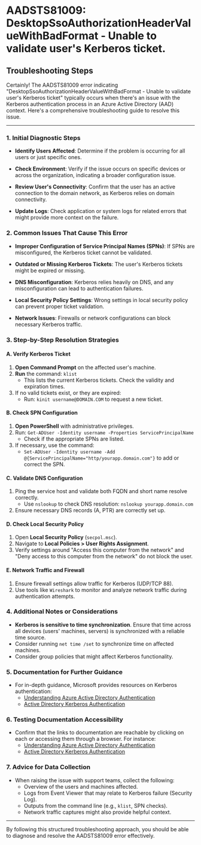 
# AADSTS81009: DesktopSsoAuthorizationHeaderValueWithBadFormat - Unable to validate user's Kerberos ticket.


## Troubleshooting Steps
Certainly! The AADSTS81009 error indicating "DesktopSsoAuthorizationHeaderValueWithBadFormat - Unable to validate user's Kerberos ticket" typically occurs when there's an issue with the Kerberos authentication process in an Azure Active Directory (AAD) context. Here's a comprehensive troubleshooting guide to resolve this issue.

---

### 1. Initial Diagnostic Steps

- **Identify Users Affected**: Determine if the problem is occurring for all users or just specific ones.
  
- **Check Environment**: Verify if the issue occurs on specific devices or across the organization, indicating a broader configuration issue.

- **Review User's Connectivity**: Confirm that the user has an active connection to the domain network, as Kerberos relies on domain connectivity.

- **Update Logs**: Check application or system logs for related errors that might provide more context on the failure.

### 2. Common Issues That Cause This Error

- **Improper Configuration of Service Principal Names (SPNs)**: If SPNs are misconfigured, the Kerberos ticket cannot be validated.

- **Outdated or Missing Kerberos Tickets**: The user's Kerberos tickets might be expired or missing.

- **DNS Misconfiguration**: Kerberos relies heavily on DNS, and any misconfiguration can lead to authentication failures.

- **Local Security Policy Settings**: Wrong settings in local security policy can prevent proper ticket validation.

- **Network Issues**: Firewalls or network configurations can block necessary Kerberos traffic.

### 3. Step-by-Step Resolution Strategies

#### A. Verify Kerberos Ticket

1. **Open Command Prompt** on the affected user's machine.
2. **Run** the command: `klist`
   - This lists the current Kerberos tickets. Check the validity and expiration times.
3. If no valid tickets exist, or they are expired:
   - Run: `kinit username@DOMAIN.COM` to request a new ticket.

#### B. Check SPN Configuration

1. **Open PowerShell** with administrative privileges.
2. Run: `Get-ADUser -Identity username -Properties ServicePrincipalName`
   - Check if the appropriate SPNs are listed.
3. If necessary, use the command:
   - `Set-ADUser -Identity username -Add @{ServicePrincipalName="http/yourapp.domain.com"}` to add or correct the SPN.

#### C. Validate DNS Configuration

1. Ping the service host and validate both FQDN and short name resolve correctly.
   - Use `nslookup` to check DNS resolution: `nslookup yourapp.domain.com`
2. Ensure necessary DNS records (A, PTR) are correctly set up.

#### D. Check Local Security Policy

1. Open **Local Security Policy** (`secpol.msc`).
2. Navigate to **Local Policies > User Rights Assignment**.
3. Verify settings around "Access this computer from the network" and "Deny access to this computer from the network" do not block the user.

#### E. Network Traffic and Firewall

1. Ensure firewall settings allow traffic for Kerberos (UDP/TCP 88).
2. Use tools like `Wireshark` to monitor and analyze network traffic during authentication attempts.

### 4. Additional Notes or Considerations

- **Kerberos is sensitive to time synchronization**. Ensure that time across all devices (users' machines, servers) is synchronized with a reliable time source.
- Consider running `net time /set` to synchronize time on affected machines.
- Consider group policies that might affect Kerberos functionality.

### 5. Documentation for Further Guidance

- For in-depth guidance, Microsoft provides resources on Kerberos authentication: 
  - [Understanding Azure Active Directory Authentication](https://docs.microsoft.com/en-us/azure/active-directory/develop/authentication-scenarios)
  - [Active Directory Kerberos Authentication](https://docs.microsoft.com/en-us/windows-server/security/kerberos/kerberos-authentication-in-windows-server)

### 6. Testing Documentation Accessibility

- Confirm that the links to documentation are reachable by clicking on each or accessing them through a browser. For instance:
  - [Understanding Azure Active Directory Authentication](https://docs.microsoft.com/en-us/azure/active-directory/develop/authentication-scenarios)
  - [Active Directory Kerberos Authentication](https://docs.microsoft.com/en-us/windows-server/security/kerberos/kerberos-authentication-in-windows-server)

### 7. Advice for Data Collection

- When raising the issue with support teams, collect the following:
  - Overview of the users and machines affected.
  - Logs from Event Viewer that may relate to Kerberos failure (Security Log).
  - Outputs from the command line (e.g., `klist`, SPN checks).
  - Network traffic captures might also provide helpful context.

---

By following this structured troubleshooting approach, you should be able to diagnose and resolve the AADSTS81009 error effectively.